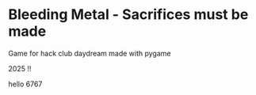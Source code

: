 # Bleeding Metal - Sacrifices must be made

Game for hack club daydream made with pygame

2025 !!

hello 6767